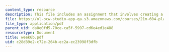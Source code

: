 ```yaml
---
content_type: resource
description: This file includes an assignment that involves creating a spine.
file: https://ol-ocw-studio-app-qa.s3.amazonaws.com/courses/21m-604-playwriting-i-spring-2005/c28d39e2c72e264bec2aec23998f3dfb_week6b.pdf
file_type: application/pdf
parent_uid: da8e0fd5-70ce-ca5f-5997-cd6e4ed1e488
resourcetype: Document
title: week6b.pdf
uid: c28d39e2-c72e-264b-ec2a-ec23998f3dfb
---
```

